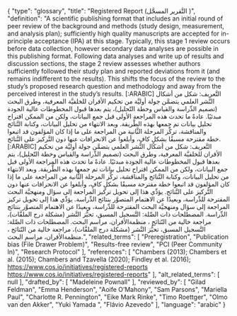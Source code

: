 {
    "type": "glossary",
    "title": "Registered Report (التَّقرير المسجَّل )",
    "definition": "A scientific publishing format that includes an initial round of peer review of the background and methods (study design, measurement, and analysis plan); sufficiently high quality manuscripts are accepted for in-principle acceptance (IPA) at this stage. Typically, this stage 1 review occurs before data collection, however secondary data analyses are possible in this publishing format. Following data analyses and write up of results and discussion sections, the stage 2 review assesses whether authors sufficiently followed their study plan and reported deviations from it (and remains indifferent to the results). This shifts the focus of the review to the study’s proposed research question and methodology and away from the perceived interest in the study’s results.  [:ARABIC] التَّعريف: شكل من أشكال النَّشر العلمي يتضمَّن جولة أوليَّة من تحكيم الأقران للخلفيَّة المعرفية، وطرق البحث (تصميم الدِّراسة والقياس وخطة التّحليل)، يتم بعدها قبول المخطوطات عالية الجودة مبدئيًا. عادةً ما تحدث هذه المراجعة الأولى قبل جمع البيانات، ولكن من الممكن اقتراح تحليل بيانات تم جمعها بهذه الطَّريقة. وبعد الانتهاء من تحليل البيانات، وكتابة النَّتائج والمناقشة، تركِّز المرحلة الثَّانية من المراجعة على ما إذا كان المؤلفون قد اتبعوا خطة مقترحة مسبقًا بشكلٍ كافٍ، وأبلغوا عن الانحرافات عنها دون التَّركيز على النَّتائج. [:ARABIC] التَّعريف: شكل من أشكال النَّشر العلمي يتضمَّن جولة أوليَّة من تحكيم الأقران للخلفيَّة المعرفية، وطرق البحث (تصميم الدِّراسة والقياس وخطة التّحليل)، يتم بعدها قبول المخطوطات عالية الجودة مبدئيًا. عادةً ما تحدث هذه المراجعة الأولى قبل جمع البيانات، ولكن من الممكن اقتراح تحليل بيانات تم جمعها بهذه الطَّريقة. وبعد الانتهاء من تحليل البيانات، وكتابة النَّتائج والمناقشة، تركِّز المرحلة الثَّانية من المراجعة على ما إذا كان المؤلفون قد اتبعوا خطة مقترحة مسبقًا بشكلٍ كافٍ، وأبلغوا عن الانحرافات عنها دون التَّركيز على النَّتائج. يؤدِّي هذا إلى تحويل تركيز المراجعة إلى سؤال ومنهجيَّة البحث المقترحة للدِّراسة، وبعيدًا عن الاهتمام المتصوَّر بنتائج الدِّراسة. يؤدِّي هذا إلى تحويل تركيز المراجعة إلى سؤال ومنهجيَّة البحث المقترحة للدِّراسة، وبعيدًا عن الاهتمام المتصوَّر بنتائج الدِّراسة. المصطلحات ذات الصِّلة: التَّسجيل المسبق، تحيُّز النَّشر (مشكلة درج الملفَّات)، مراجعة خالية من النّتائج ، منظمةالأقران، مراسم البحث. المصطلحات ذات الصِّلة: التَّسجيل المسبق، تحيُّز النَّشر (مشكلة درج الملفَّات)، مراجعة خالية من النّتائج ، منظمةالأقران، مراسم البحث.",
    "related_terms": [
        "Preregistration",
        "Publication bias (File Drawer Problem)",
        "Results-free review",
        "PCI (Peer Community In)",
        "Research Protocol"
    ],
    "references": [
        "Chambers (2013); Chambers et al. (2015); Chambers and Tzavella (2020); Findley et al. (2016); https://www.cos.io/initiatives/registered-reports https://www.cos.io/initiatives/registered-reports"
    ],
    "alt_related_terms": [
        null
    ],
    "drafted_by": [
        "Madeleine Pownall"
    ],
    "reviewed_by": [
        "Gilad Feldman",
        "Emma Henderson",
        "Aoife O’Mahony",
        "Sam Parsons",
        "Mariella Paul",
        "Charlotte R. Pennington",
        "Eike Mark Rinke",
        "Timo Roettger",
        "Olmo van den Akker",
        "Yuki Yamada ",
        "Flávio Azevedo"
    ],
    "language": "arabic"
}